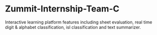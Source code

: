 # Zummit-Internship-Team-C
Interactive learning platform features including sheet evaluation, real time digit & alphabet classification, isl classification and text summarizer.

